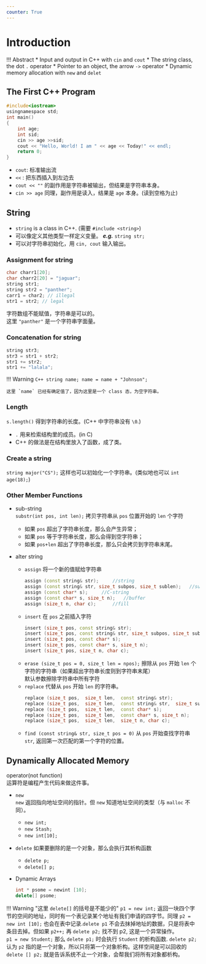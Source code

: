 ```yaml
---
counter: True  
---
```


# Introduction

!!! Abstract
    * Input and output in C++ with `cin` and `cout`
    * The string class, the dot `.` operator
    * Pointer to an object, the arrow `->` operator
    * Dynamic memory allocation with `new` and `delet`

## The First C++ Program

``` C++
#include<iostream>
usingnamespace std;
int main()
{  
    int age;
    int sid;
    cin >> age >>sid;
    cout << "Hello, World! I am " << age << Today!" << endl;  
    return 0;
}
```

* `cout`: 标准输出流  
* `<<` : 把东西插入到左边去  
* `cout << ""` 的副作用是字符串被输出，但结果是字符串本身。   
* `cin >> age` 同理，副作用是读入，结果是 `age` 本身。(读到空格为止)

## String

* `string` is a class in C++. (需要 `#include <string>`)  
* 可以像定义其他类型一样定义变量。 ***e.g.*** `string str;`
* 可以对字符串初始化，用 `cin, cout` 输入输出。


### Assignment for string

``` C++
char charr1[20];
char charr2[20] = "jaguar"; 
string str1;
string str2 = "panther"; 
carr1 = char2; // illegal 
str1 = str2; // legal
```

字符数组不能赋值，字符串是可以的。   
这里 `"panther"` 是一个字符串字面量。

### Concatenation for string

``` C++
string str3;
str3 = str1 + str2;
str1 += str2;
str1 += "lalala";
```

!!! Warning
    ``` C++
    string name;
    name = name + "Johnson";
    ```

    这里 `name` 已经有确定值了，因为这里是一个 class 态，为空字符串。

### Length

`s.length()` 得到字符串的长度。(C++ 中字符串没有 `\0`.)

* `.` 用来检索结构里的成员。(in C)
* C++ 的做法是在结构里放入了函数，成了类。

### Create a string

`string major("CS");` 这样也可以初始化一个字符串。(类似地也可以 `int age(18);`)

### Other Member Functions

* sub-string  
`substr(int pos, int len);` 拷贝字符串从 `pos` 位置开始的 `len` 个字符
    * 如果 `pos` 超出了字符串长度，那么会产生异常；
    * 如果 `pos` 等于字符串长度，那么会得到空字符串；
    * 如果 `pos+len` 超出了字符串长度，那么只会拷贝到字符串末尾。
* alter string  

    * `assign` 将一个新的值赋给字符串   
        ``` C++
        assign (const string& str);     //string
        assign (const string& str, size_t subpos, size_t sublen);   //substring
        assign (const char* s);     //C-string
        assign (const char* s, size_t n);   //buffer
        assign (size_t n, char c);      //fill
        ```
    * `insert` 在 `pos` 之前插入字符  
        ``` C++
        insert (size_t pos, const string& str);
        insert (size_t pos, const string& str, size_t subpos, size_t sublen);
        insert (size_t pos, const char* s);
        insert (size_t pos, const char* s, size_t n);
        insert (size_t pos, size_t n, char c);   
        ```
    * `erase (size_t pos = 0, size_t len = npos);` 擦除从 `pos` 开始 `len` 个字符的字符串（如果超出字符串长度则到字符串末尾）  
    默认参数擦除字符串中所有字符
    * `replace` 代替从 `pos` 开始 `len` 的字符串。
        ``` C++
        replace (size_t pos,  size_t len,  const string& str);
        replace (size_t pos,  size_t len,  const string& str,  size_t subpos, size_t sublen);
        replace (size_t pos,  size_t len,  const char* s);
        replace (size_t pos,  size_t len,  const char* s, size_t n);
        replace (size_t pos,  size_t len,  size_t n, char c);
        ```
    * `find (const string& str, size_t pos = 0)` 从 `pos` 开始查找字符串 `str`, 返回第一次匹配的第一个字符的位置。


## Dynamically Allocated Memory

operator(not function)  
运算符是编程产生代码来做这件事。

* `new`   
`new` 返回指向地址空间的指针。但 `new` 知道地址空间的类型（与 `malloc` 不同）。

    * `new int;`
    * `new Stash;`
    * `new int[10];`
* `delete`
如果要删除的是一个对象，那么会执行其析构函数  

    * `delete p;`
    * `delete[] p;`

* Dynamic Arrays    

    ``` C++
    int * psome = newint [10];
    delete[] psome;
    ```

!!! Warning "这里 `delete[]` 的括号是不能少的"
    `p1 = new int;` 返回一块四个字节的空间的地址，同时有一个表记录某个地址有我们申请的四字节。同理 `p2 = new int [10];` 也会在表中记录.`delete p1` 不会去抹掉地址的数据，只是将表中条目去掉。但如果 `p2++;` 再 `delete p2;` 找不到 p2, 这是一个异常操作。  
    `p1 = new Student;` 那么 `delete p1;` 时会执行 `Student` 的析构函数. `delete p2;` 认为 `p2` 指的是一个对象，所以只将第一个对象析构。这样空间是可以回收的 `delete [] p2;` 就是告诉系统不止一个对象，会帮我们将所有对象都析构。